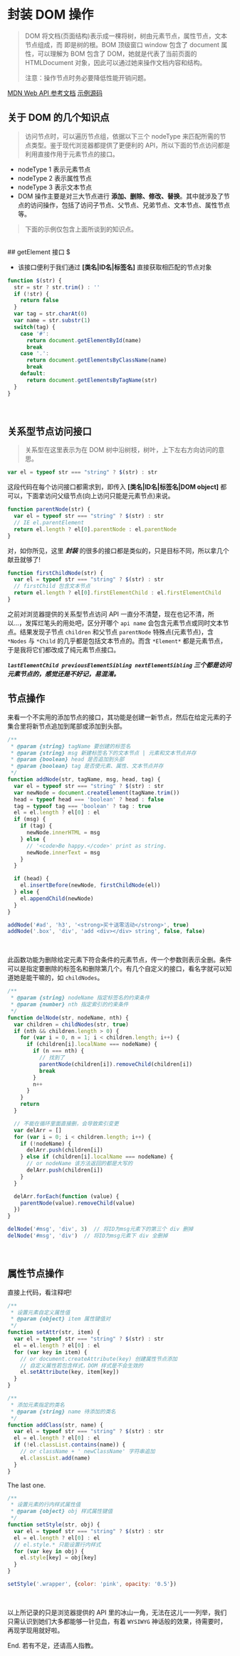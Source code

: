 # 封装 DOM 操作

> DOM 将文档(页面结构)表示成一棵将树，树由元素节点，属性节点，文本节点组成，而 <html> 即是树的根。BOM 顶级窗口 window 包含了 document 属性，可以理解为 BOM 包含了 DOM，她就是代表了当前页面的 HTMLDocument 对象，因此可以通过她来操作文档内容和结构。
>
> 注意：操作节点时务必要降低性能开销问题。

[MDN Web API 参考文档](https://developer.mozilla.org/zh-CN/docs/Web/Reference/API)
[示例源码](https://developer.mozilla.org/zh-CN/docs/Web/Reference/API)
<br/>

## 关于 DOM  的几个知识点

> 访问节点时，可以遍历节点组，依据以下三个 nodeType 来匹配所需的节点类型。鉴于现代浏览器都提供了更便利的 API，所以下面的节点访问都是利用直接作用于元素节点的接口。

- nodeType 1 表示元素节点
- nodeType 2 表示属性节点
- nodeType 3 表示文本节点
- DOM 操作主要是对三大节点进行 **添加、删除、修改、替换**。其中就涉及了节点的访问操作，包括了访问子节点、父节点、兄弟节点、文本节点、属性节点等。

> 下面的示例仅包含上面所谈到的知识点。

<br/>
## getElement 接口 $

+ 该接口便利于我们通过 **[类名|ID名|标签名]** 直接获取相匹配的节点对象

```js
function $(str) {
  str = str ? str.trim() : ''
  if (!str) {
    return false
  }
  var tag = str.charAt(0)
  var name = str.substr(1)
  switch(tag) {
    case '#':
      return document.getElementById(name)
      break
    case '.':
      return document.getElementsByClassName(name)
      break
    default:
      return document.getElementsByTagName(str)
  }
}
```
<br/>

## 关系型节点访问接口

> 关系型在这里表示为在 DOM 树中沿树枝，树叶，上下左右方向访问的意思。

```js
var el = typeof str === "string" ? $(str) : str
```

这段代码在每个访问接口都需求到，即传入 **[类名|ID名|标签名|DOM object]** 都可以，下面拿访问父级节点(向上访问只能是元素节点)来说。

```js
function parentNode(str) {
  var el = typeof str === "string" ? $(str) : str
  // IE el.parentElement
  return el.length ? el[0].parentNode : el.parentNode
}
```
对，如你所见，这里 ***封装***  的很多的接口都是类似的，只是目标不同，所以拿几个献丑就够了!
<br/>

```js
function firstChildNode(str) {
  var el = typeof str === "string" ? $(str) : str
  // firstChild 包含文本节点
  return el.length ? el[0].firstElementChild : el.firstElementChild
}
```

之前对浏览器提供的关系型节点访问 API 一直分不清楚，现在也记不清，所以...，发挥烂笔头的用处吧，区分开哪个 `api name` 会包含元素节点或同时文本节点。结果发现子节点 `children` 和父节点 `parentNode` 特殊点(元素节点)，含 `*Nodes` 与 `*Child` 的几乎都是包括文本节点的。而含 `*Element*` 都是元素节点，于是我将它们都改成了纯元素节点接口。

***`lastElementChild previousElementSibling nextElementSibling` 三个都是访问元素节点的，感觉还是不好记，易混淆。***
<br/>

## 节点操作

来看一个不实用的添加节点的接口，其功能是创建一新节点，然后在给定元素的子集合里将新节点追加到尾部或添加到头部。

```js
/**
 * @param {string} tagName 要创建的标签名
 * @param {string} msg 新建标签名下的文本节点 | 元素和文本节点并存
 * @param {boolean} head 是否追加到头部
 * @param {boolean} tag 是否使元素、属性、文本节点并存
 */
function addNode(str, tagName, msg, head, tag) {
  var el = typeof str === "string" ? $(str) : str
  var newNode = document.createElement(tagName.trim())
  head = typeof head === 'boolean' ? head : false
  tag = typeof tag === 'boolean' ? tag : true
  el = el.length ? el[0] : el
  if (msg) {
    if (tag) {
      newNode.innerHTML = msg
    } else {
      // '<code>Be happy.</code>' print as string.
      newNode.innerText = msg
    }
  }

  if (head) {
    el.insertBefore(newNode, firstChildNode(el))
  } else {
    el.appendChild(newNode)
  }
}

addNode('#ad', 'h3', '<strong>买十送零活动</strong>', true)
addNode('.box', 'div', 'add <div></div> string', false, false)
```
<br/>

此函数功能为删除给定元素下符合条件的元素节点，传一个参数则表示全删。条件可以是指定要删除的标签名和删除第几个。有几个自定义的接口，看名字就可以知道她是能干嘛的，如 `childNodes`。

```js
/**
 * @param {string} nodeName 指定标签名的约束条件
 * @param {number} nth 指定索引的约束条件
 */
function delNode(str, nodeName, nth) {
  var children = childNodes(str, true)
  if (nth && children.length > 0) {
    for (var i = 0, n = 1; i < children.length; i++) {
      if (children[i].localName === nodeName) {
        if (n === nth) {
          // 找到了
          parentNode(children[i]).removeChild(children[i])
          break
        }
        n++
      }
    }
    return
  }

  // 不能在循环里面直接删，会导致索引变更
  var delArr = []
  for (var i = 0; i < children.length; i++) {
    if (!nodeName) {
      delArr.push(children[i])
    } else if (children[i].localName === nodeName) {
      // or nodeName 该方法返回的都是大写的
      delArr.push(children[i])
    }
  }

  delArr.forEach(function (value) {
    parentNode(value).removeChild(value)
  })
}

delNode('#msg', 'div', 3)  // 将ID为msg元素下的第三个 div 删掉
delNode('#msg', 'div')  // 将ID为msg元素下 div 全删掉
```
<br/>

## 属性节点操作

直接上代码，看注释吧!

```js
/**
 * 设置元素自定义属性值
 * @param {object} item 属性键值对
 */
function setAttr(str, item) {
  var el = typeof str === "string" ? $(str) : str
  el = el.length ? el[0] : el
  for (var key in item) {
    // or document.createAttribute(key) 创建属性节点添加
    // 自定义属性若包含样式，DOM 样式是不会生效的
    el.setAttribute(key, item[key])
  }
}
```

```js
/**
 * 添加元素指定的类名
 * @param {string} name 待添加的类名
 */
function addClass(str, name) {
  var el = typeof str === "string" ? $(str) : str
  el = el.length ? el[0] : el
  if (!el.classList.contains(name)) {
    // or className + ' newClassName' 字符串追加
    el.classList.add(name)
  }
}
```

The last one.

```js
/**
 * 设置元素的行内样式属性值
 * @param {object} obj 样式属性键值
 */
function setStyle(str, obj) {
  var el = typeof str === "string" ? $(str) : str
  el = el.length ? el[0] : el
  // el.style.* 只能设置行内样式
  for (var key in obj) {
    el.style[key] = obj[key]
  }
}

setStyle('.wrapper', {color: 'pink', opacity: '0.5'})
```
<br/>

以上所记录的只是浏览器提供的 API 里的冰山一角，无法在这儿一一列举，我们只需认识到她们大多都能够一针见血，有着 `WYSIWYG` 神话般的效果，待需要时，再现学现用就好啦。
<br/>

End.
若有不足，还请高人指教。
